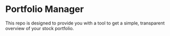 # Portfolio Manager

This repo is designed to provide you with a tool to get a simple, transparent overview of your stock portfolio.